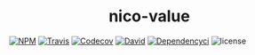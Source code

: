 <div align="center">
  <h1>nico-value</h1>
</div>

[![NPM][npm-image]][npm-url]
[![Travis][travis-image]][travis-url]
[![Codecov][codecov-image]][codecov-url]
[![David][david-image]][david-url]
[![Dependencyci][dependencyci-image]][dependencyci-url]
![license][license-image]

<!-- https://shields.io/ -->
[npm-image]: https://img.shields.io/npm/v/nico-value.svg?style=flat-square  
[npm-url]: https://npmjs.org/package/nico-value  
[travis-image]: https://img.shields.io/travis/abouthiroppy/nico-value.svg?style=flat-square  
[travis-url]: https://travis-ci.org/abouthiroppy/nico-value  
[codecov-image]: https://img.shields.io/codecov/c/github/abouthiroppy/nico-value/master.svg?style=flat-square  
[codecov-url]: https://codecov.io/gh/abouthiroppy/nico-value  
[david-image]: https://img.shields.io/david/abouthiroppy/nico-value.svg?style=flat-square  
[david-url]: https://david-dm.org/abouthiroppy/nico-value  
[dependencyci-image]: https://img.shields.io/badge/Dependency/CI-passing-brightgreen.svg?style=flat-square  
[dependencyci-url]: https://dependencyci.com/github/abouthiroppy/nico-value  
[license-image]: https://img.shields.io/github/license/mashape/apistatus.svg?style=flat-square  
